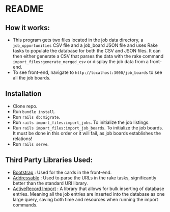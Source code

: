 # README

## How it works:
- This program gets two files located in the job data directory, a `job_opportunities` CSV file and a job_board JSON file and uses Rake tasks to populate the database for both the CSV and JSON files. It can then either generate a CSV that parses the data with the rake command `import_files:generate_merged_csv` or display the job data from a front-end.
- To see front-end, navigate to `http://localhost:3000/job_boards` to see all the job boards.

## Installation
- Clone repo.
- Run `bundle install`.
- Run `rails db:migrate`.
- Run `rails import_files:import_jobs`. To initialize the job listings.
- Run `rails import_files:import_job_boards`. To initialize the job boards. It must be done in this order or it will fail, as job boards establishes the relations!
- Run `rails serve`.

## Third Party Libraries Used:
- [Bootstrap](https://getbootstrap.com/) : Used for the cards in the front-end.
- [Addressable](https://github.com/sporkmonger/addressable) : Used to parse the URLs in the rake tasks, significantly better than the standard URI library.
- [ActiveRecord Import](https://github.com/zdennis/activerecord-import) : A library that allows for bulk inserting of database entries. Meaning all the job entries are inserted into the database as one large query, saving both time and resources when running the import commands.
